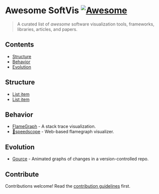 # Awesome SoftVis [![Awesome](https://awesome.re/badge.svg)](https://awesome.re)

> A curated list of _awesome_ software visualization tools, frameworks, libraries, articles, and papers.


## Contents

- [Structure](#structure)
- [Behavior](#behavior)
- [Evolution](#evolution)


## Structure

- [List item](http://example.com)
- [List item](http://example.com)


## Behavior

- [FlameGraph](https://github.com/brendangregg/FlameGraph) - A stack trace visualization.
- [🔬speedscope](https://www.speedscope.app/) - Web-based flamegraph visualizer.


## Evolution

- [Gource](https://gource.io/) - Animated graphs of changes in a version-controlled repo.


## Contribute

Contributions welcome! Read the [contribution guidelines](contributing.md) first.
